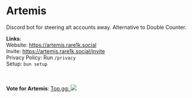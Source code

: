 # Artemis

Discord bot for steering alt accounts away. Alternative to Double Counter.

**Links**: <br>
Website: https://artemis.rare1k.social <br>
Invite: https://artemis.rare1k.social/invite <br>
Privacy Policy: Run `/privacy` <br>
Setup: `bun setup` <br>

<br><br>
**Vote for Artemis**:
<a href="https://top.gg/bot/1242995570654838835">
 Top.gg: <img src="https://top.gg/api/widget/upvotes/1242995570654838835.svg">
</a>
